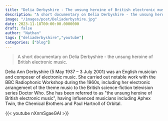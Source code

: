 ```yaml
---
title: "Delia Derbyshire - The unsung heroine of British electronic music"
description: "A short documentary on Delia Derbyshire - the unsung heroine of British electronic music."
image: "/images/post/Deliaderbyshire.jpg"
date: 2023-11-18T00:00:00.0000000
draft: false
author: "Nathan"
tags: ["deliaderbyshire","youtube"]
categories: ["blog"]
---
```

> A short documentary on Delia Derbyshire - the unsung heroine of British electronic music.

Delia Ann Derbyshire (5 May 1937 – 3 July 2001) was an English musician and composer of electronic music. She carried out notable work with the BBC Radiophonic Workshop during the 1960s, including her electronic arrangement of the theme music to the British science-fiction television series Doctor Who. She has been referred to as "the unsung heroine of British electronic music", having influenced musicians including Aphex Twin, the Chemical Brothers and Paul Hartnoll of Orbital.

{{< youtube nXnmSgaeGAI >}}